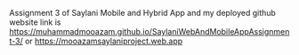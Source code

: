 Assignment 3 of Saylani Mobile and Hybrid App and my deployed github website link is https://muhammadmooazam.github.io/SaylaniWebAndMobileAppAssignment-3/ or https://mooazamsaylaniproject.web.app
